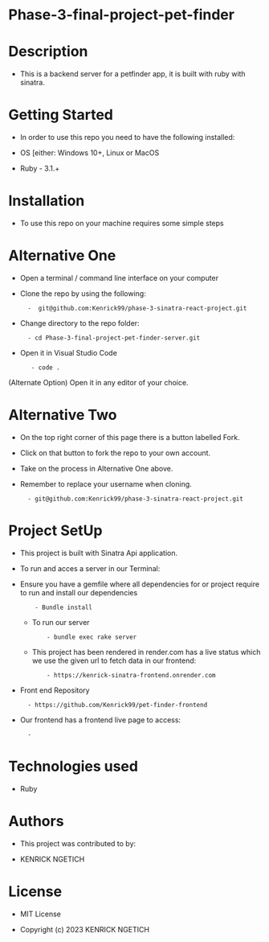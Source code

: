 # Phase-3-final-project-pet-finder
# Description

- This is a backend server for a petfinder app, it is built with ruby with sinatra.

# Getting Started

- In order to use this repo you need to have the following installed:

 - OS [either: Windows 10+, Linux or MacOS

- Ruby - 3.1.+

# Installation
- To use this repo on your machine requires some simple steps

# Alternative One

- Open a terminal / command line interface on your computer

- Clone the repo by using the following:

        -  git@github.com:Kenrick99/phase-3-sinatra-react-project.git

- Change directory to the repo folder:

        - cd Phase-3-final-project-pet-finder-server.git

- Open it in Visual Studio Code

         - code .

(Alternate Option) Open it in any editor of your choice.

# Alternative Two

- On the top right corner of this page there is a button labelled Fork.

- Click on that button to fork the repo to your own account.

- Take on the process in Alternative One above.

- Remember to replace your username when cloning.

        - git@github.com:Kenrick99/phase-3-sinatra-react-project.git

# Project SetUp

- This project is built with Sinatra Api application.
- To run and acces a server in our Terminal:
    
- Ensure you have a gemfile where all dependencies for or project require to run and install our dependencies

          - Bundle install

  - To run our server 

            - bundle exec rake server  

  - This project has been rendered in render.com has a live status which we use the given url to fetch data  in our frontend:

            - https://kenrick-sinatra-frontend.onrender.com


- Front end Repository

        - https://github.com/Kenrick99/pet-finder-frontend

 - Our frontend has a frontend live page to access:

         -  
          

# Technologies used

- Ruby

# Authors

- This project was contributed to by:

- KENRICK NGETICH

# License
- MIT License

- Copyright (c) 2023 KENRICK NGETICH

